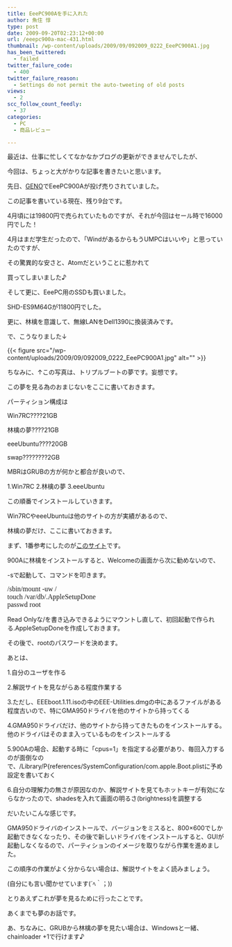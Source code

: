 ```yaml
---
title: EeePC900Aを手に入れた
author: 魚住 惇
type: post
date: 2009-09-20T02:23:12+00:00
url: /eeepc900a-mac-431.html
thumbnail: /wp-content/uploads/2009/09/092009_0222_EeePC900A1.jpg
has_been_twittered:
  - failed
twitter_failure_code:
  - 400
twitter_failure_reason:
  - Settings do not permit the auto-tweeting of old posts
views:
  - 2
scc_follow_count_feedly:
  - 37
categories:
  - PC
  - 商品レビュー

---
```

最近は、仕事に忙しくてなかなかブログの更新ができませんでしたが、</p> 

今回は、ちょっと大がかりな記事を書きたいと思います。</p> 

先日、[GENO][1]でEeePC900Aが投げ売りされていました。

この記事を書いている現在、残り9台です。</p> 

<!--more-->

4月頃には19800円で売られていたものですが、それが今回はセール時で16000円でした！</p> 

4月はまだ学生だったので、「WindがあるからもうUMPCはいいや」と思っていたのですが、

その驚異的な安さと、Atomだということに惹かれて</p> 

買ってしまいました♪</p> 

そして更に、EeePC用のSSDも買いました。

SHD-ES9M64Gが11800円でした。

更に、林檎を意識して、無線LANをDell1390に換装済みです。</p> 

で、こうなりました↓

{{< figure src="/wp-content/uploads/2009/09/092009_0222_EeePC900A1.jpg" alt="" >}} 

ちなみに、↑この写真は、トリプルブートの夢です。妄想です。</p> 

この夢を見る為のおまじないをここに書いておきます。</p> 

パーティション構成は

Win7RC????21GB

林檎の夢????21GB

eeeUbuntu????20GB

swap????????2GB</p> 

MBRはGRUBの方が何かと都合が良いので、

1.Win7RC 2.林檎の夢 3.eeeUbuntu

この順番でインストールしていきます。</p> 

Win7RCやeeeUbuntuは他のサイトの方が実績があるので、

林檎の夢だけ、ここに書いておきます。</p> 

まず、1番参考にしたのが[このサイト][2]です。</p> 

900Aに林檎をインストールすると、Welcomeの画面から次に勧めないので、

-sで起動して、コマンドを叩きます。</p> 

<span style="font-family: 'ＭＳ ゴシック'; font-size: 12pt;">/sbin/mount -uw /<br />touch /var/db/.AppleSetupDone<br />passwd root</span></p> 

Read Onlyな/を書き込みできるようにマウントし直して、初回起動で作られる.AppleSetupDoneを作成しておきます。

その後で、rootのパスワードを決めます。</p> 

あとは、

1.自分のユーザを作る

2.解説サイトを見ながらある程度作業する

3.ただし、EEEboot.1.11.isoの中のEEE-Utilities.dmgの中にあるファイルがある程度古いので、特にGMA950ドライバを他のサイトから持ってくる

4.GMA950ドライバだけ、他のサイトから持ってきたものをインストールする。他のドライバはそのまま入っているものをインストールする

5.900Aの場合、起動する時に「cpus=1」を指定する必要があり、毎回入力するのが面倒なので、/Library/P{references/SystemConfiguration/com.apple.Boot.plistに予め設定を書いておく

6.自分の理解力の無さが原因なのか、解説サイトを見てもホットキーが有効にならなかったので、shadesを入れて画面の明るさ(brightness)を調整する</p> 

だいたいこんな感じです。

GMA950ドライバのインストールで、バージョンをミスると、800&#215;600でしか起動できなくなったり、その後で新しいドライバをインストールすると、GUIが起動しなくなるので、パーティションのイメージを取りながら作業を進めました。</p> 

この順序の作業がよく分からない場合は、解説サイトをよく読みましょう。

(自分にも言い聞かせています(´ﾍ｀；))</p> 

とりあえずこれが夢を見るために行ったことです。

あくまでも夢のお話です。</p> 

あ、ちなみに、GRUBから林檎の夢を見たい場合は、Windowsと一緒、chainloader +1で行けます♪

 [1]: http://www.geno-web.jp/
 [2]: http://eeemac.blogspot.com/2009/03/install-os-x-on-eee-pc-900a-901-1000.html